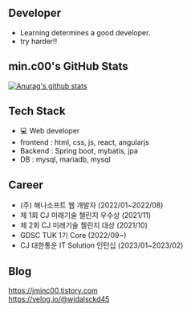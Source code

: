 ## Developer
- Learning determines a good developer. 
- try harder!! 
 
## min.c00's GitHub Stats
 [![Anurag's github stats](https://github-readme-stats.vercel.app/api?username=MinChangJeong)](https://github.com/anuraghazra/github-readme-stats)
  
## Tech Stack
 - 💻 Web developer
  - frontend : html, css, js, react, angularjs
  - Backend : Spring boot, mybatis, jpa
  - DB : mysql, mariadb, mysql

 ## Career
 - (주) 해나소프트 웹 개발자 (2022/01~2022/08)
 - 제 1회 CJ 미래기술 첼린지 우수상 (2021/11)
 - 제 2회 CJ 미래기술 첼린지 대상 (2021/10)
 - GDSC TUK 1기 Core (2022/09~)
 - CJ 대한통운 IT Solution 인턴십 (2023/01~2023/02)

## Blog
https://jminc00.tistory.com
</br>
https://velog.io/@wjdalsckd45
 
